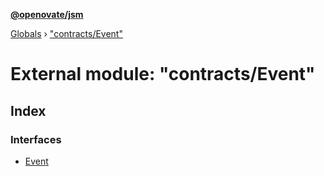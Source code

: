 **[@openovate/jsm](../README.md)**

[Globals](../globals.md) › [&quot;contracts/Event&quot;](_contracts_event_.md)

# External module: "contracts/Event"

## Index

### Interfaces

* [Event](../interfaces/_contracts_event_.event.md)
